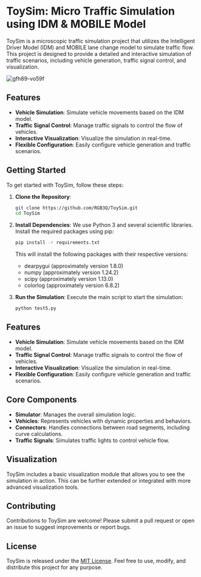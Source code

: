 # ToySim: Micro Traffic Simulation using IDM & MOBILE Model

ToySim is a microscopic traffic simulation project that utilizes the Intelligent Driver Model (IDM) and MOBILE lane change model to simulate traffic flow. This project is designed to provide a detailed and interactive simulation of traffic scenarios, including vehicle generation, traffic signal control, and visualization.

![gfh89-vo59f](https://github.com/user-attachments/assets/3eabcbc8-2ecd-46cd-8d78-cc53f74f4eb2)



## Features

- **Vehicle Simulation**: Simulate vehicle movements based on the IDM model.
- **Traffic Signal Control**: Manage traffic signals to control the flow of vehicles.
- **Interactive Visualization**: Visualize the simulation in real-time.
- **Flexible Configuration**: Easily configure vehicle generation and traffic scenarios.

## Getting Started

To get started with ToySim, follow these steps:

1. **Clone the Repository**:
   ```bash
   git clone https://github.com/RGB3Q/ToySim.git
   cd ToySim
   ```

2. **Install Dependencies**:
   We use Python 3 and several scientific libraries. Install the required packages using pip:
   ```bash
   pip install -r requirements.txt
   ```

   This will install the following packages with their respective versions:
   - dearpygui (approximately version 1.8.0)
   - numpy (approximately version 1.24.2)
   - scipy (approximately version 1.13.0)
   - colorlog (approximately version 6.8.2)

3. **Run the Simulation**:
   Execute the main script to start the simulation:
   ```bash
   python test5.py
   ```
   
## Features

- **Vehicle Simulation**: Simulate vehicle movements based on the IDM model.
- **Traffic Signal Control**: Manage traffic signals to control the flow of vehicles.
- **Interactive Visualization**: Visualize the simulation in real-time.
- **Flexible Configuration**: Easily configure vehicle generation and traffic scenarios.

## Core Components

- **Simulator**: Manages the overall simulation logic.
- **Vehicles**: Represents vehicles with dynamic properties and behaviors.
- **Connectors**: Handles connections between road segments, including curve calculations.
- **Traffic Signals**: Simulates traffic lights to control vehicle flow.

## Visualization

ToySim includes a basic visualization module that allows you to see the simulation in action. This can be further extended or integrated with more advanced visualization tools.

## Contributing

Contributions to ToySim are welcome! Please submit a pull request or open an issue to suggest improvements or report bugs.

## License

ToySim is released under the [MIT License](LICENSE). Feel free to use, modify, and distribute this project for any purpose.
```

